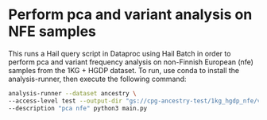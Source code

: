 # Perform pca and variant analysis on NFE samples

This runs a Hail query script in Dataproc using Hail Batch in order to perform pca and variant frequency analysis on non-Finnish European (nfe) samples from the 1KG + HGDP dataset. To run, use conda to install the analysis-runner, then execute the following command:

```sh
analysis-runner --dataset ancestry \
--access-level test --output-dir "gs://cpg-ancestry-test/1kg_hgdp_nfe/v0" \
--description "pca nfe" python3 main.py
```
